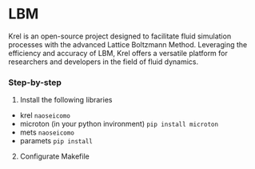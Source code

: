 
# LBM
Krel is an open-source project designed to facilitate fluid simulation processes with the advanced Lattice Boltzmann Method. Leveraging the efficiency and accuracy of LBM, Krel offers a versatile platform for researchers and developers in the field of fluid dynamics.

### Step-by-step

1. Install the following libraries
- krel  ```naoseicomo```
- microton (in your python invironment)  ```pip install microton```
- mets  ```naoseicomo```
- paramets  ```pip install```

2. Configurate Makefile

